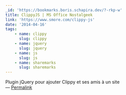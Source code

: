 ```yaml
---
_id: 'https://bookmarks.boris.schapira.dev/?-rkp-w'
title: ClippyJS | MS Office Nostalgeek
link: 'https://www.smore.com/clippy-js'
date: '2014-04-16'
tags:
    - name: clippy
      slug: clippy
    - name: jquery
      slug: jquery
    - name: js
      slug: js
    - name: sharemarks
      slug: sharemarks
---
```


Plugin jQuery pour ajouter Clippy et ses amis à un site <br>&#8212;
<a href="https://bookmarks.boris.schapira.dev/?-rkp-w" title="Permalink">Permalink</a>
